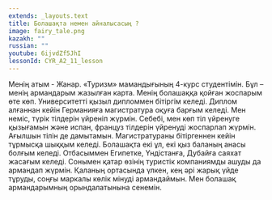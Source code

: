 ```yaml
---
extends: _layouts.text
title: Болашақта немен айналысасың ?
image: fairy_tale.png
kazakh: ""
russian: ""
youtube: 6ijvdZf5JhI
lessonId: CYR_A2_11_lesson
---
```

Менің атым - Жанар. «Туризм» мамандығының 4-курс студентімін. Бұл – менің армандарым жазылған карта. Менің болашаққа қойған жоспарым өте көп. Университетті қызыл дипломмен бітіргім келеді. Диплом алғаннан кейін Германияға магистратура оқуға барғым келеді. Мен неміс, түрік тілдерін үйреніп жүрмін. Себебі, мен көп тіл үйренуге қызығамын және испан, француз тілдерін үйренуді жоспарлап жүрмін. Ағылшын тілін де дамытамын. Магистратураны
бітіргеннен кейін тұрмысқа шыққым келеді. Болашақта екі ұл, екі қыз баланың анасы болғым келеді. Отбасыммен Египетке, Үндістанға, Дубайға саяхат жасағым келеді. Сонымен қатар өзінің туристік компаниямды ашуды да армандап жүрмін. Қаланың ортасында үлкен, кең әрі жарық үйде тұруды, соңғы маркалы көлік мінуді армандаймын. Мен болашақ армандарымның орындалатынына сенемін. 
